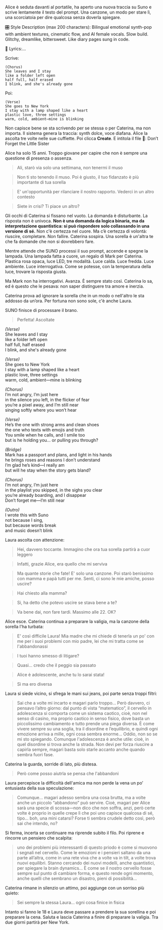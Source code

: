 Alice è seduta davanti al portatile, ha aperto una nuova traccia su Suno e scrive lentamente il testo del prompt. Una canzone, un modo per stare lì, una scorciatoia per dire qualcosa senza doverla spiegare.

🎛 Style Description (max 200 characters):
Bilingual emotional synth-pop with ambient textures, cinematic flow, and AI female vocals. Slow build. Glitchy, dreamlike, bittersweet. Like diary pages sung in code.

🎤 Lyrics:...

Scrive:

    (Chorus)
    She leaves and I stay
    like a folder left open
    half full, half erased
    I blink, and she's already gone

Poi:

    (Verse)
    She goes to New York
    I stay with a lamp shaped like a heart
    plastic love, three settings
    warm, cold, ambient—mine is blinking

Non capisce bene se sta scrivendo per se stessa o per Caterina, ma non importa.
Il sistema genera la traccia: synth dolce, voce diafana.
Alice la ascolta tre volte nelle sue cuffiette. Poi clicca **Create**.
E intitola il file 🎵: Don’t Forget the Little Sister


Alice ha solo 15 anni. Troppo giovane per capire che non è sempre una questione di presenza o assenza.

> Ali, starò via solo una settimana, non tenermi il muso

> Non ti sto tenendo il muso. Poi è giusto, il tuo fidanzato è più importante di tua sorella

> E' un'opportunità per rilanciare il nostro rapporto. Vederci in un altro contesto

> Siete in crisi? Ti piace un altro?

Gli occhi di Caterina si fissano nel vuoto. La domanda è disturbante. La risposta non è univoca. **Non è una domanda da logica binaria, ma da interpretazione quantistica: si può rispondere solo collassando in una versione di sé.**
Non c'è certezza nel cuore. Ma c’è certezza di volontà: riuscire, completare. Non fallire.
Caterina sospira. Una sorella è un'altra te che fa domande che non si dovrebbero fare.



Mentre attende che SUNO processi il suo prompt, accende e spegne la lampada.
Una lampada fatta a cuore, un regalo di Mark per Caterina.
Plastica rosa opaca, luce LED, tre modalità. Luce calda. Luce fredda. Luce ambiente. Luce interrogativa.
Come se potesse, con la temperatura della luce, trovare la risposta giusta.

Ma Mark non ha interrogativi. Avanza. È sempre stato così.
Caterina lo sa, ed è questo che le pesava: non saper distinguere tra amore e inerzia.

Caterina prova ad ignorare la sorella che in un modo o nell'altro le sta addosso da un’ora. Per fortuna  non sono sole, c'è anche Laura. 

SUNO finisce di processare il brano.
> Perfetta! Ascoltate

*(Verse)*  
She leaves and I stay  
like a folder left open  
half full, half erased  
I blink, and she's already gone  

*(Verse)*  
She goes to New York  
I stay with a lamp shaped like a heart  
plastic love, three settings  
warm, cold, ambient—mine is blinking  

*(Chorus)*  
I’m not angry, I’m just here  
in the silence you left, in the flicker of fear  
you’re a pixel away, and I’m still near  
singing softly where you won’t hear  

*(Verse)*  
He’s the one with strong arms and clean shoes  
the one who texts with emojis and truth  
You smile when he calls, and I smile too  
but is he holding you… or pulling you through?

*(Bridge)*  
Mark has a passport and plans, and light in his hands  
he brings roses and reasons I don't understand  
I’m glad he’s kind—I really am  
but will he stay when the story gets bland?

*(Chorus)*  
I’m not angry, I’m just here  
in the playlist you skipped, in the sighs you clear  
you’re already boarding, and I disappear  
Don’t forget me—I’m still near  

*(Outro)*  
I wrote this with Suno  
not because I sing,  
but because words break  
and music doesn’t blink

 Laura ascolta con attenzione:
> Hei, davvero toccante. Immagino che ora tua sorella partirà a cuor leggero

> Infatti, grazie Alice, era quello che mi serviva

> Ma quante storie che fate! E' solo una canzone. Poi starò benissimo con mamma e papà tutti per me. Senti, ci sono le mie amiche, posso uscire?

> Hai chiesto alla mamma?

> Si, ha detto che potevo uscire se stava bene a te?

> Va bene dai, non fare tardi. Massimo alle 22. OK?

Alice esce. Caterina continua a preparare la valigia, ma la canzone della sorella l'ha turbata:

> E' così difficile Laura! Mia madre che mi chiede di tenerla un po' con me per i suoi problemi con mio padre, lei che mi tratta come se l'abbandonassi

> I tuoi hanno smesso di litigare?

> Quasi... credo che il peggio sia passato

> Alice è adolescente, anche tu lo sarai stata!


> Sì ma ero diversa

Laura si siede vicino, si sfrega  le mani sui jeans, poi parte senza troppi filtri:

> Sai che a volte mi incarto e magari parlo troppo… Però davvero, ci pensavo l’altro giorno: dal punto di vista “matematico”, il cervello in adolescenza si comporta come un  sistema caotico, cioè, non nel senso di casino, ma proprio caotico in senso fisico, dove basta un piccolissimo cambiamento e tutto prende una piega diversa. È come vivere sempre su una soglia, tra il disordine e l’equilibrio, e quindi ogni emozione arriva a mille, ogni cosa sembra enorme… Oddio, non so se mi sto spiegando. Comunque l'adolescenza è anche utile: cioè, in quel disordine si trova anche la  strada. Non devi per forza riuscire a capirla sempre, magari basta solo starle accanto anche quando sembra fuori fase. 

Caterina la guarda, sorride di lato, più distesa.

> Però come posso aiutrla se pensa che l'abbandoni


Laura percepisce la difficoltà dell'amica ma non perde la vena un po’ entusiasta della sua speculazione:

> Comunque… magari adesso sembra una cosa brutta, ma a volte anche un piccolo “abbandono” può servire. Cioè, magari per Alice sarà una specie di scossa—non dico che non soffra, anzi, però certe volte è proprio in quelle crepe lì che poi uno capisce qualcosa di sé, tipo… boh, una mini catarsi? Forse ti sembra crudele detto così, però sai che intendo, no?

Si ferma, incerta se continuare ma riprende subito il filo. Poi riprene e rincorre un pensiero che scalpita:

> uno dei problemi più interessanti di questo priodo è come si muovono i segnali nel cervello. Come le emozioni e i pensieri saltano da una parte all’altra, come in una rete viva che a volte va in tilt, a volte trova nuovi equilibri. Stanno cercando dei nuovi modelli, anche quantistici, per spiegare la brain dynamics… È come se il nostro cervello fosse sempre sul punto di cambiare forma, e questo rende ogni momento, anche quelli che sembrano un disastro, pieni di possibilità...

Caterina rimane in silenzio un attimo, poi aggiunge con un sorriso più quieto:

> Sei sempre la stessa Laura... ogni cosa finice in fisica

Intanto si fanno le 18 e Laura deve passare a prendere la sua sorellina e poi preparare la cena. Saluta e lascia Caterina a finire di preparare la valigia. Tra due giorni partirà per New York.

